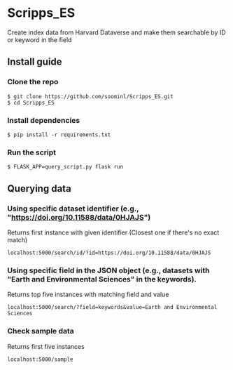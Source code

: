 # Scripps_ES

Create index data from Harvard Dataverse and make them searchable by ID or keyword in the field

## Install guide

### Clone the repo

```
$ git clone https://github.com/soominl/Scripps_ES.git
$ cd Scripps_ES
```

### Install dependencies

```
$ pip install -r requirements.txt
```

### Run the script

```
$ FLASK_APP=query_script.py flask run
```

## Querying data


### Using specific dataset identifier (e.g., "https://doi.org/10.11588/data/0HJAJS")

Returns first instance with given identifier (Closest one if there's no exact match)

```
localhost:5000/search/id/?id=https://doi.org/10.11588/data/0HJAJS
```

### Using specific field in the JSON object (e.g., datasets with "Earth and Environmental Sciences" in the keywords).

Returns top five instances with matching field and value

```
localhost:5000/search/?field=keywords&value=Earth and Environmental Sciences
```

### Check sample data

Returns first five instances

```
localhost:5000/sample
```



